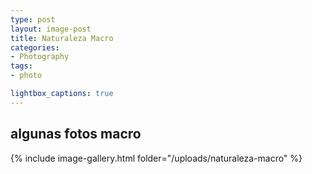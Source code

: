 ```yaml
---
type: post
layout: image-post
title: Naturaleza Macro
categories: 
- Photography
tags:
- photo

lightbox_captions: true
---
```


## algunas fotos macro

{% include image-gallery.html folder="/uploads/naturaleza-macro" %}

